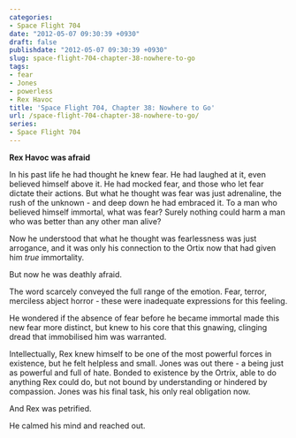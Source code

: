 ```yaml
---
categories:
- Space Flight 704
date: "2012-05-07 09:30:39 +0930"
draft: false
publishdate: "2012-05-07 09:30:39 +0930"
slug: space-flight-704-chapter-38-nowhere-to-go
tags:
- fear
- Jones
- powerless
- Rex Havoc
title: 'Space Flight 704, Chapter 38: Nowhere to Go'
url: /space-flight-704-chapter-38-nowhere-to-go/
series:
- Space Flight 704
---
```

**Rex Havoc was afraid**

In his past life he had thought he knew fear. He had laughed at it, even
believed himself above it. He had mocked fear, and those who let fear
dictate their actions. But what he thought was fear was just adrenaline,
the rush of the unknown - and deep down he had embraced it. To a man who
believed himself immortal, what was fear? Surely nothing could harm a
man who was better than any other man alive?

Now he understood that what he thought was fearlessness was just
arrogance, and it was only his connection to the Ortix now that had
given him *true* immortality.

But now he was deathly afraid.

The word scarcely conveyed the full range of the emotion. Fear, terror,
merciless abject horror - these were inadequate expressions for this
feeling.

He wondered if the absence of fear before he became immortal made this
new fear more distinct, but knew to his core that this gnawing, clinging
dread that immobilised him was warranted.

Intellectually, Rex knew himself to be one of the most powerful forces
in existence, but he felt helpless and small. Jones was out there - a
being just as powerful and full of hate. Bonded to existence by the
Ortrix, able to do anything Rex could do, but not bound by understanding
or hindered by compassion. Jones was his final task, his only real
obligation now.

And Rex was petrified.

He calmed his mind and reached out.
